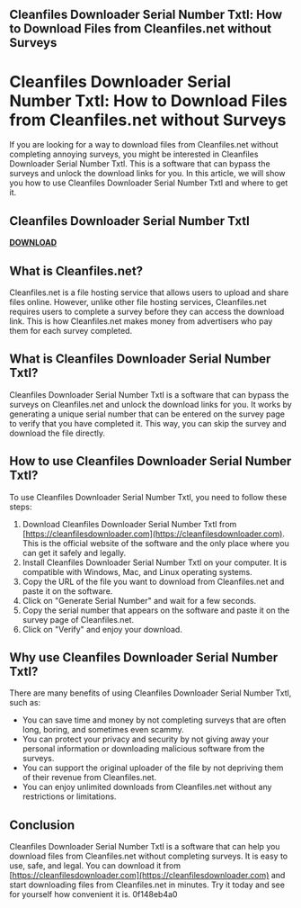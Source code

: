 ## Cleanfiles Downloader Serial Number Txtl: How to Download Files from Cleanfiles.net without Surveys

  
# Cleanfiles Downloader Serial Number Txtl: How to Download Files from Cleanfiles.net without Surveys
 
If you are looking for a way to download files from Cleanfiles.net without completing annoying surveys, you might be interested in Cleanfiles Downloader Serial Number Txtl. This is a software that can bypass the surveys and unlock the download links for you. In this article, we will show you how to use Cleanfiles Downloader Serial Number Txtl and where to get it.
 
## Cleanfiles Downloader Serial Number Txtl


[**DOWNLOAD**](https://www.google.com/url?q=https%3A%2F%2Fbyltly.com%2F2tKEgH&sa=D&sntz=1&usg=AOvVaw24xRDHldECnXWez122vjYx)

 
## What is Cleanfiles.net?
 
Cleanfiles.net is a file hosting service that allows users to upload and share files online. However, unlike other file hosting services, Cleanfiles.net requires users to complete a survey before they can access the download link. This is how Cleanfiles.net makes money from advertisers who pay them for each survey completed.
 
## What is Cleanfiles Downloader Serial Number Txtl?
 
Cleanfiles Downloader Serial Number Txtl is a software that can bypass the surveys on Cleanfiles.net and unlock the download links for you. It works by generating a unique serial number that can be entered on the survey page to verify that you have completed it. This way, you can skip the survey and download the file directly.
 
## How to use Cleanfiles Downloader Serial Number Txtl?
 
To use Cleanfiles Downloader Serial Number Txtl, you need to follow these steps:
 
1. Download Cleanfiles Downloader Serial Number Txtl from [https://cleanfilesdownloader.com](https://cleanfilesdownloader.com). This is the official website of the software and the only place where you can get it safely and legally.
2. Install Cleanfiles Downloader Serial Number Txtl on your computer. It is compatible with Windows, Mac, and Linux operating systems.
3. Copy the URL of the file you want to download from Cleanfiles.net and paste it on the software.
4. Click on "Generate Serial Number" and wait for a few seconds.
5. Copy the serial number that appears on the software and paste it on the survey page of Cleanfiles.net.
6. Click on "Verify" and enjoy your download.

## Why use Cleanfiles Downloader Serial Number Txtl?
 
There are many benefits of using Cleanfiles Downloader Serial Number Txtl, such as:

- You can save time and money by not completing surveys that are often long, boring, and sometimes even scammy.
- You can protect your privacy and security by not giving away your personal information or downloading malicious software from the surveys.
- You can support the original uploader of the file by not depriving them of their revenue from Cleanfiles.net.
- You can enjoy unlimited downloads from Cleanfiles.net without any restrictions or limitations.

## Conclusion
 
Cleanfiles Downloader Serial Number Txtl is a software that can help you download files from Cleanfiles.net without completing surveys. It is easy to use, safe, and legal. You can download it from [https://cleanfilesdownloader.com](https://cleanfilesdownloader.com) and start downloading files from Cleanfiles.net in minutes. Try it today and see for yourself how convenient it is.
 0f148eb4a0
